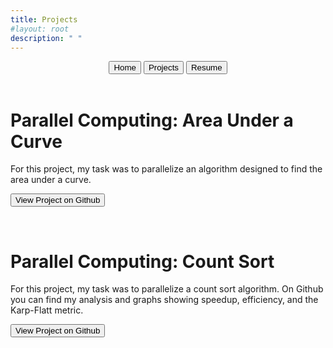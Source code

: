 ```yaml
---
title: Projects
#layout: root
description: " "
---
```


<div class="menu" style="text-align: center;">
  <a href="index.html"><button>Home</button></a>
  <a href="projects.html"><button class="selected">Projects</button></a>
  <a href="resume.html"><button>Resume</button></a>
</div>

<br>

<div id="AreaUnderCurve">
  <h1>Parallel Computing: Area Under a Curve</h1>

  <p>For this project, my task was to parallelize an algorithm designed to find the area under a curve.</p>

  <a href=""><button>View Project on Github</button></a>
</div>

<br>

<div id="ParallelCountSort">
  <h1>Parallel Computing: Count Sort</h1>

  <p>For this project, my task was to parallelize a count sort algorithm. On Github you can find my analysis and graphs showing speedup, efficiency, and the Karp-Flatt metric.</p>

  <a href="https://github.com/Isaac-J-Roebke/Parallel-Count-Sort"><button>View Project on Github</button></a>
</div>

<!---
  <div>
      <h1>Card Game: Javascript</h1>

        <p>I made this in-browser game.</p>

        <a href="card.html"><button>Play</button></a>
      <p></p>
  </div>
--->